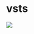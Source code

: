 # vsts

[a]: https://github.com/sysgain/qloudable-tl-labs/raw/Flexagon/FlexDeployOracleSOASuite/img/1.png

![](https://github.com/sysgain/qloudable-tl-labs/raw/Flexagon/FlexDeployOracleSOASuite/img/1.png)
